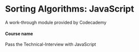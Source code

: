 # Sorting Algorithms: JavaScript
A work-through module provided by Codecademy

#### Course name
Pass the Technical-Interview with JavaScript